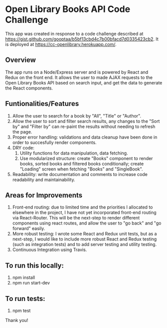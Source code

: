# Open Library Books API Code Challenge

This app was created in response to a code challenge described at https://gist.github.com/gooptaa/b5bf13cbd4c7b00bfacd7d0335423cb2. It is deployed at https://cc-openlibrary.herokuapp.com/.

## Overview

The app runs on a Node/Express server and is powered by React and Redux on the front end. It allows the user to made AJAX requests to the Open Library Books API based on search input, and get the data to generate the React components.

## Funtionalities/Features

1. Allow the user to search for a book by "All", "Title" or "Author".
2. Allow the user to sort and filter search results, any changes to the "Sort by" and "Filter by" can re-paint the results without needing to refresh the page.
3. Proper error handling: validations and data cleanup have been done in order to succesfully render components.
4. DRY code: 
    1. Utility functions for data manipulation, data fetching. 
    2. Use modularized structure: create "Books" component to render books, sorted books and filtered books conditionally; create "Loading" screen when fetching "Books" and "SingleBook".
5. Readability: write documentation and comments to increase code readability and maintainability.

## Areas for Improvements

1. Front-end routing: due to limited time and the priorities I allocated to elsewhere in the project, I have not yet incorporated front-end routing via React-Router. This will be the next-step to render different components using react routes, and allow the user to "go back" and "go forward" easily. 
2. More robust testing: I wrote some React and Redux unit tests, but as a next-step, I would like to include more robust React and Redux testing (such as integration tests) and to add server testing and utility testing.
3. Continuous Integration using Travis.


## To run this locally:
1. npm install 
2. npm run start-dev

## To run tests:
1. npm test

Thank you!